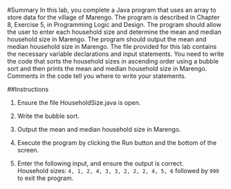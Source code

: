 #Summary
In this lab, you complete a Java program that uses an array to store data for the village of Marengo. The program is described in Chapter 8, Exercise 5, in Programming Logic and Design. The program should allow the user to enter each household size and determine the mean and median household size in Marengo. The program should output the mean and median household size in Marengo. The file provided for this lab contains the necessary variable declarations and input statements. You need to write the code that sorts the household sizes in ascending order using a bubble sort and then prints the mean and median household size in Marengo. Comments in the code tell you where to write your statements.

##Instructions
1. Ensure the file HouseholdSize.java is open.  
2) Write the bubble sort.  
3. Output the mean and median household size in Marengo.  
4) Execute the program by clicking the Run button and the bottom of the screen.  
5. Enter the following input, and ensure the output is correct.  
   Household sizes: `4, 1, 2, 4, 3, 3, 2, 2, 2, 4, 5, 6` followed by `999` to exit the program.